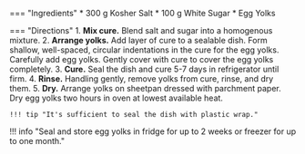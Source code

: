 === "Ingredients"
    * 300 g Kosher Salt
    * 100 g White Sugar
    * Egg Yolks

=== "Directions"
    1. **Mix cure.** Blend salt and sugar into a homogenous mixture.
    2. **Arrange yolks.** Add layer of cure to a sealable dish. Form shallow, well-spaced, circular indentations in the cure for the egg yolks. Carefully add egg yolks. Gently cover with cure to cover the egg yolks completely.
    3. **Cure.** Seal the dish and cure 5-7 days in refrigerator until firm.
    4. **Rinse.** Handling gently, remove yolks from cure, rinse, and dry them.
    5. **Dry.** Arrange yolks on sheetpan dressed with parchment paper. Dry egg yolks two hours in oven at lowest available heat.

    !!! tip "It's sufficient to seal the dish with plastic wrap."

!!! info "Seal and store egg yolks in fridge for up to 2 weeks or freezer for up to one month."

[^guga]:
    Tosta, Gustavo. ["The Best FILET MIGNON I ever made, WOW!"](https://www.youtube.com/watch?v=PVPaHdXj9U4) _YouTube: Guga Foods._ 19 August 2020.
[^weissman]:
    Weissman, Joshua. ["How To Make Easy Cured Egg Yolks."](https://www.youtube.com/watch?v=a-F-WSRTzC4) _YouTube: Joshua Weissman._ 7 June 2019.
